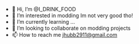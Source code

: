 - 👋 Hi, I’m @I_DRINK_FOOD
- 👀 I’m interested in modding
     Im not very good tho!
- 🌱 I’m currently learning ...
- 💞️ I’m looking to collaborate on modding projects
- 📫 How to reach me jhubb2911@gmail.com

<!---
IDRINKFOOD/IDRINKFOOD is a ✨ special ✨ repository because its `README.md` (this file) appears on your GitHub profile.
You can click the Preview link to take a look at your changes.
--->
